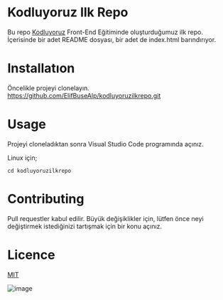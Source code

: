 # Kodluyoruz Ilk Repo

Bu repo [Kodluyoruz](https://www.kodluyoruz.org/) Front-End Eğitiminde oluşturduğumuz ilk repo. İçerisinde bir adet README dosyası, bir adet de index.html barındırıyor.

# Installatıon

Öncelikle projeyi clonelayın. https://github.com/ElifBuseAlp/kodluyoruzilkrepo.git

# Usage

Projeyi cloneladıktan sonra Visual Studio Code programında açınız.

Linux için;

``` cd kodluyoruzilkrepo ```

# Contributing

Pull requestler kabul edilir. Büyük değişiklikler için, lütfen önce neyi değiştirmek istediğinizi tartışmak için bir konu açınız.

# Licence

[MIT](www.google.com)

![image](https://paste.pics/HV80F)




